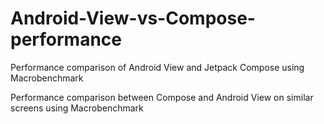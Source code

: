 # Android-View-vs-Compose-performance
Performance comparison of Android View and Jetpack Compose using Macrobenchmark

Performance comparison between Compose and Android View on similar screens using Macrobenchmark



